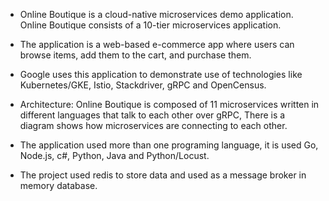 - Online Boutique is a cloud-native microservices demo application. Online Boutique consists of a 10-tier microservices application.

- The application is a web-based e-commerce app where users can browse items, add them to the cart, and purchase them.

- Google uses this application to demonstrate use of technologies like Kubernetes/GKE, Istio, Stackdriver, gRPC and OpenCensus. 

- Architecture: Online Boutique is composed of 11 microservices written in different languages that talk to each other over gRPC, There is a diagram shows how microservices are connecting to each other.

- The application used more than one programing language, it is used Go, Node.js, c#, Python, Java and Python/Locust.

- The project used redis to store data and used as a message broker in memory database.
